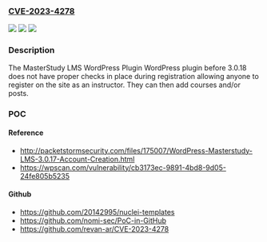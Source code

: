 ### [CVE-2023-4278](https://cve.mitre.org/cgi-bin/cvename.cgi?name=CVE-2023-4278)
![](https://img.shields.io/static/v1?label=Product&message=MasterStudy%20LMS%20WordPress%20Plugin&color=blue)
![](https://img.shields.io/static/v1?label=Version&message=0%3C%203.0.18%20&color=brighgreen)
![](https://img.shields.io/static/v1?label=Vulnerability&message=CWE-269%20Improper%20Privilege%20Management&color=brighgreen)

### Description

The MasterStudy LMS WordPress Plugin WordPress plugin before 3.0.18 does not have proper checks in place during registration allowing anyone to register on the site as an instructor. They can then add courses and/or posts.

### POC

#### Reference
- http://packetstormsecurity.com/files/175007/WordPress-Masterstudy-LMS-3.0.17-Account-Creation.html
- https://wpscan.com/vulnerability/cb3173ec-9891-4bd8-9d05-24fe805b5235

#### Github
- https://github.com/20142995/nuclei-templates
- https://github.com/nomi-sec/PoC-in-GitHub
- https://github.com/revan-ar/CVE-2023-4278

